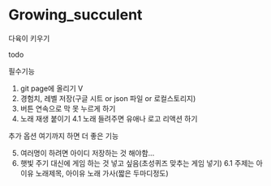 # Growing_succulent

다육이 키우기

todo

필수기능

1. git page에 올리기 V
2. 경험치, 레벨 저장(구글 시트 or json 파일 or 로컬스토리지)
3. 버튼 연속으로 막 못 누르게 하기
4. 노래 재생 붙이기
    4.1 노래 들려주면 유애나 로고 리액션 하기

추가 옵션 여기까지 하면 더 좋은 기능

5. 여러명이 하려면 아이디 저장하는 것 해야함...
6. 햇빛 주기 대신에 게임 하는 것 넣고 싶음(초성퀴즈 맞추는 게임 넣기)
    6.1 주제는 아이유 노래제목, 아이유 노래 가사(짧은 두마디정도)
  